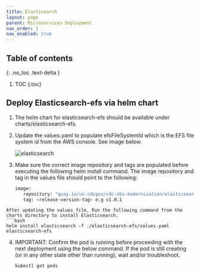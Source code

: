 ```yaml
---
title: Elastisearch
layout: page
parent: Microservices Deployment
nav_order: 1
nav_enabled: true
---
```


## Table of contents
{: .no_toc .text-delta }

1. TOC
{:toc}

## Deploy Elasticsearch-efs via helm chart

1. The helm chart for elasticsearch-efs should be available under charts/elasticsearch-efs.
2. Update the values.yaml to populate efsFileSystemId which is the EFS file system id from the AWS console.  See image below.

   ![elasticsearch](/just-the-doc/docs/3_base_application/images/elasticsearch.png)

3. Make sure the correct image repository and tags are populated before executing the following helm install command. The image repository and tag in the values file should point to the following:
   ```bash
   image:
      repository: "quay.io/us-cdcgov/cdc-nbs-modernization/elasticsearch"
      tag: <release-version-tag> e.g v1.0.1
  ```
  After updating the values file, Run the following command from the charts directory to install Elasticsearch.
  ```bash
  helm install elasticsearch -f ./elasticsearch-efs/values.yaml elasticsearch-efs
  ```
4. IMPORTANT: Confirm the pod is running before proceeding with the next deployment using the below command. If the pod is still creating (or in any other state other than running), wait and/or troubleshoot.
   ```bash
   kubectl get pods
   ```
